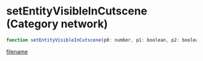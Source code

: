 # setEntityVisibleInCutscene (Category network)

```js
function setEntityVisibleInCutscene(p0: number, p1: boolean, p2: boolean): void
```

[filename](setEntityVisibleInCutscene_m.md ':include')
